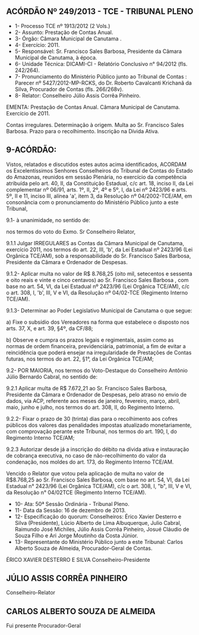 ## ACÓRDÃO Nº 249/2013 - TCE - TRIBUNAL PLENO

- 1- Processo TCE nº 1913/2012 (2 Vols.)
- 2- Assunto: Prestação de Contas Anual.
- 3- Órgão: Câmara Municipal de Canutama .
- 4- Exercício: 2011.
- 5-  Responsável: Sr.  Francisco  Sales  Barbosa,  Presidente  da  Câmara  Municipal  de Canutama, à época.
- 6- Unidade Técnica: DICAMI-CI - Relatório Conclusivo n° 94/2012 (fls. 242/264).
- 7-  Pronunciamento  do Ministério  Público  junto  ao Tribunal  de  Contas :  Parecer  nº 5427/2012-MP-RCKS, do Dr. Roberto Cavalcanti Krichanã da Silva, Procurador de Contas (fls. 266/268v).
- 8- Relator: Conselheiro Júlio Assis Corrêa Pinheiro.

EMENTA: Prestação  de  Contas  Anual.  Câmara Municipal de Canutama. Exercício de 2011.

Contas irregulares. Determinação à origem. Multa ao  Sr.  Francisco  Sales  Barbosa.  Prazo  para  o recolhimento. Inscrição na Dívida Ativa.

## 9-ACÓRDÃO:

Vistos, relatados e discutidos estes autos acima identificados,  ACORDAM os Excelentíssimos  Senhores  Conselheiros  do  Tribunal  de  Contas  do  Estado  do Amazonas, reunidos em sessão Plenária, no exercício da competência atribuída pelo art. 40, II, da Constituição Estadual, c/c art. 18, inciso II, da Lei complementar nº 06/91, arts. 1º,  II,  2º,  4º  e  5º,  I,  da  Lei  nº  2423/96  e  arts.  5º,  II  e  11,  inciso  III,  alínea  'a',  item  3,  da Resolução nº 04/2002-TCE/AM, em consonância com o pronunciamento do  Ministério Público junto a este Tribunal,

9.1- à unanimidade, no sentido de:

nos termos do voto do Exmo. Sr Conselheiro Relator,

9.1.1 Julgar IRREGULARES as Contas da Câmara  Municipal de Canutama, exercício 2011, nos termos do art. 22, III, 'b', da Lei Estadual nº 2423/96 (Lei Orgânica TCE/AM), sob a responsabilidade do Sr. Francisco Sales Barbosa, Presidente da Câmara e Ordenador de Despesas.

9.1.2-  Aplicar  multa no  valor  de  R$  8.768,25  (oito  mil,  setecentos  e sessenta e oito reais e vinte e cinco centavos) ao Sr. Francisco Sales Barbosa ,  com base no art. 54, VI, da Lei Estadual nº 2423/96 (Lei Orgânica TCE/AM), c/c o art. 308, I, 'b', III, V e VI, da Resolução nº 04/02-TCE (Regimento Interno TCE/AM).

9.1.3-  Determinar ao  Poder  Legislativo  Municipal  de  Canutama  o  que segue:

a) Fixe  o  subsídio  dos  Vereadores  na  forma  que  estabelece  o  disposto nos arts. 37, X, e art. 39, §4º, da CF/88;

b) Observe  e  cumpra  os  prazos  legais  e  regimentais,  assim  como  as normas de ordem financeira, previdenciária, patrimonial, a fim de evitar a reincidência que poderá ensejar na irregularidade de Prestações de Contas futuras, nos termos do art. 22, §1°, da Lei Orgânica TCE/AM;

9.2- POR MAIORIA, nos termos do Voto-Destaque do Conselheiro Antônio Júlio Bernardo Cabral, no sentido de:

9.2.1 Aplicar  multa  de  R$  7.672,21  ao Sr.  Francisco  Sales  Barbosa, Presidente  da  Câmara  e Ordenador  de  Despesas,  pelo  atraso  no  envio  de  dados,  via ACP,  referente  aos  meses  de  janeiro,  fevereiro,  março,  abril,  maio,  junho  e  julho,  nos termos do art. 308, II, do Regimento Interno.

9.2.2-  Fixar o  prazo  de  30  (trinta)  dias  para  o  recolhimento  aos  cofres públicos dos valores das penalidades impostas atualizado monetariamente, com comprovação  perante  este  Tribunal,  nos  termos  do  art.  190,  I,  do  Regimento  Interno TCE/AM;

9.2.3 Autorizar desde  já a inscrição do débito na  dívida ativa e instauração de cobrança executiva, no caso de não-recolhimento do valor da condenação, nos moldes do art. 173, do Regimento Interno TCE/AM.

Vencido  o  Relator que  votou  pela aplicação de multa no valor de R$8.768,25 ao Sr. Francisco Sales Barbosa, com base no art. 54, VI, da Lei Estadual n° 2423/96 (Lei Orgânica TCE/AM), c/c o art. 308, I, "b", III, V e VI, da Resolução n° 04/02TCE (Regimento Interno TCE/AM).

- 10- Ata: 50ª Sessão Ordinária - Tribunal Pleno.
- 11- Data da Sessão: 16 de dezembro de 2013.
- 12- Especificação do quorum: Conselheiros: Érico Xavier Desterro e Silva (Presidente), Lúcio  Alberto  de  Lima  Albuquerque,  Julio  Cabral,  Raimundo  José  Michiles,  Júlio  Assis Corrêa Pinheiro, Josué Cláudio de Souza Filho e Ari Jorge Moutinho da Costa Júnior.
- 13- Representante do Ministério Público junto a este Tribunal: Carlos Alberto Souza de Almeida, Procurador-Geral de Contas.

ÉRICO XAVIER DESTERRO E SILVA Conselheiro-Presidente

## JÚLIO ASSIS CORRÊA PINHEIRO

Conselheiro-Relator

## CARLOS ALBERTO SOUZA DE ALMEIDA

Fui presente Procurador-Geral